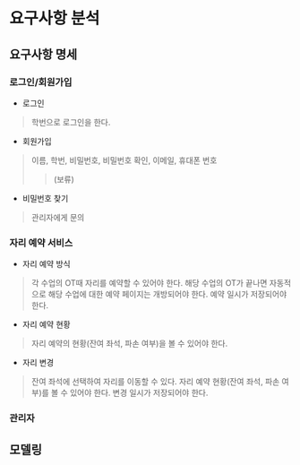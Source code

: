 # 요구사항 분석

## 요구사항 명세

### 로그인/회원가입

- 로그인
> 학번으로 로그인을 한다.
>> 
- 회원가입
> 이름, 학번, 비밀번호, 비밀번호 확인, 이메일, 휴대폰 번호
>> (보류)

- 비밀번호 찾기
> 관리자에게 문의

### 자리 예약 서비스

- 자리 예약 방식
> 각 수업의 OT때 자리를 예약할 수 있어야 한다.
> 해당 수업의 OT가 끝나면 자동적으로 해당 수업에 대한 예약 페이지는 개방되어야 한다.
> 예약 일시가 저장되어야 한다.

- 자리 예약 현황
> 자리 예약의 현황(잔여 좌석, 파손 여부)을 볼 수 있어야 한다.
> 

- 자리 변경
> 잔여 좌석에 선택하여 자리를 이동할 수 있다.
> 자리 예약 현황(잔여 좌석, 파손 여부)를 볼 수 있어야 한다.
> 변경 일시가 저장되어야 한다.

### 관리자

## 모델링

